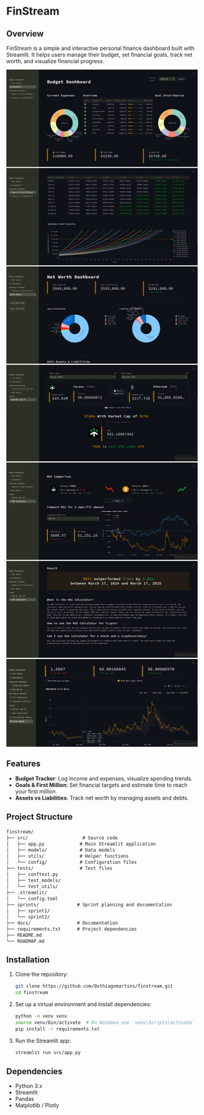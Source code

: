 # FinStream

## Overview
FinStream is a simple and interactive personal finance dashboard built with Streamlit. It helps users manage their budget, set financial goals, track net worth, and visualize financial progress.

![image](./assets/budget_demo.png)
![image](./assets/first_million_demo.png)
![image](./assets/net_worth_demo.png)
![image](./assets/market_cap_of_demo.png)
![image](./assets/roi_comparison_demo.png)
![image](./assets/roi_result_demo.png)
![image](./assets/price_ratio_demo.png)

## Features
- **Budget Tracker**: Log income and expenses, visualize spending trends.
- **Goals & First Million**: Set financial targets and estimate time to reach your first million.
- **Assets vs Liabilities**: Track net worth by managing assets and debts.

## Project Structure
```
finstream/
├── src/                    # Source code
│   ├── app.py             # Main Streamlit application
│   ├── models/            # Data models
│   ├── utils/             # Helper functions
│   └── config/            # Configuration files
├── tests/                 # Test files
│   ├── conftest.py
│   ├── test_models/
│   └── test_utils/
├── .streamlit/
│   └── config.toml
├── sprints/              # Sprint planning and documentation
│   ├── sprint1/
│   └── sprint2/
├── docs/                 # Documentation
├── requirements.txt      # Project dependencies
├── README.md
└── ROADMAP.md
```

## Installation
1. Clone the repository:
   ```bash
   git clone https://github.com/0xthiagomartins/finstream.git
   cd finstream
   ```
2. Set up a virtual environment and install dependencies:
   ```bash
   python -m venv venv
   source venv/bin/activate  # On Windows use `venv\Scripts\activate`
   pip install -r requirements.txt
   ```
3. Run the Streamlit app:
   ```bash
   streamlit run src/app.py
   ```

## Dependencies
- Python 3.x
- Streamlit
- Pandas
- Matplotlib / Plotly

